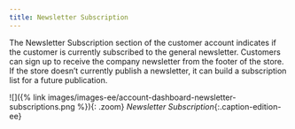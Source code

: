 ```yaml
---
title: Newsletter Subscription
---
```


The Newsletter Subscription section of the customer account indicates if the customer is currently subscribed to the general newsletter. Customers can sign up to receive the company newsletter from the footer of the store. If the store doesn’t currently publish a newsletter, it can build a subscription list for a future publication.

![]({% link images/images-ee/account-dashboard-newsletter-subscriptions.png %}){: .zoom}
_Newsletter Subscription_{:.caption-edition-ee}
